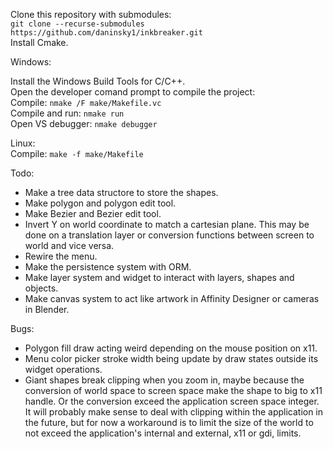 
Clone this repository with submodules:  
`git clone --recurse-submodules https://github.com/daninsky1/inkbreaker.git`  
Install Cmake.  


Windows:

Install the Windows Build Tools for C/C++.  
Open the developer comand prompt to compile the project:  
Compile: `nmake /F make/Makefile.vc`  
Compile and run: `nmake run`  
Open VS debugger: `nmake debugger`  

Linux:  
Compile: `make -f make/Makefile`  

Todo:  
* Make a tree data structore to store the shapes.
* Make polygon and polygon edit tool.  
* Make Bezier and Bezier edit tool.  
* Invert Y on world coordinate to match a cartesian plane. This may be done on a translation layer or conversion functions between screen to world and vice versa.  
* Rewire the menu.  
* Make the persistence system with ORM.  
* Make layer system and widget to interact with layers, shapes and objects.    
* Make canvas system to act like artwork in Affinity Designer or cameras in Blender.  

Bugs:
* Polygon fill draw acting weird depending on the mouse position on x11.  
* Menu color picker stroke width being update by draw states outside its widget operations.  
* Giant shapes break clipping when you zoom in, maybe because the conversion of world space to screen space make the shape to big to x11 handle. Or the conversion exceed the application screen space integer. It will probably make sense to deal with clipping within the application in the future, but for now a workaround is to limit the size of the world to not exceed the application's internal and external, x11 or gdi, limits.